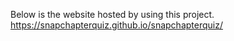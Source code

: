 Below is the website hosted by using this project. 
https://snapchapterquiz.github.io/snapchapterquiz/
